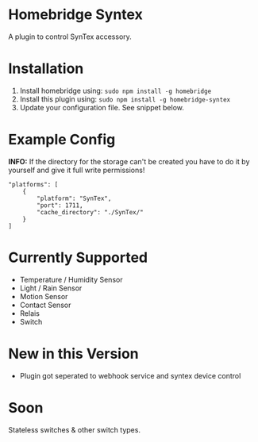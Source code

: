 # Homebridge Syntex
A plugin to control SynTex accessory.


# Installation
1. Install homebridge using: `sudo npm install -g homebridge`
2. Install this plugin using: `sudo npm install -g homebridge-syntex`
3. Update your configuration file. See snippet below.


# Example Config
**INFO:** If the directory for the storage can't be created you have to do it by yourself and give it full write permissions!
```
"platforms": [
    {
        "platform": "SynTex",
        "port": 1711,
        "cache_directory": "./SynTex/"
    }
]
```


# Currently Supported
- Temperature / Humidity Sensor
- Light / Rain Sensor
- Motion Sensor
- Contact Sensor
- Relais
- Switch


# New in this Version
- Plugin got seperated to webhook service and syntex device control


# Soon
Stateless switches & other switch types.